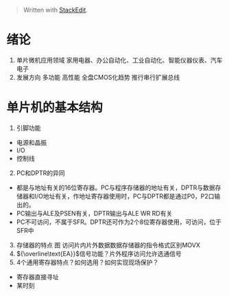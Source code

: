 > Written with [StackEdit](https://stackedit.io/).
# 绪论
1. 单片微机应用领域
家用电器、办公自动化、工业自动化、智能仪器仪表、汽车电子
2. 发展方向
多功能 高性能 全盘CMOS化趋势 推行串行扩展总线
# 单片机的基本结构
1. 引脚功能
- 电源和晶振
- I/O
- 控制线
2. PC和DPTR的异同
- 都是与地址有关的16位寄存器。PC与程序存储器的地址有关，DPTR与数据存储器和I/O地址有关，作地址寄存器使用时，PC与DPTR都是通过P0，P2口输出的。
- PC输出与ALE及PSEN有关，DPTR输出与ALE WR RD有关
- PC不可访问，不属于SFR。DPTR还可作为2个8位寄存器使用，可访问，位于SFR中
3. 存储器的特点 图
访问片内片外数据数据存储器的指令格式区别MOVX
4. ${\overline\text{EA}}$信号功能？片外程序访问允许选通信号
5. 4个通用寄存器特点？如何选用？如何实现现场保护？
- 寄存器直接寻址
- 某时刻
<!--stackedit_data:
eyJoaXN0b3J5IjpbLTE1MTAxNTE0MDAsLTU2NjY0MDIwLC00Nz
U1MTM2NDcsMTQwOTM2OTEzMCwtNDk3ODIxOTMwLDYxNjEyMTgy
NSwxODQ0MjkzODk4LC02MTgzMzYxMiwtNzg4ODE5MjY4LDIwMz
Y4ODk5ODAsLTEzMzY3MDAzODMsMTY1NTU3ODgxOCwxODI5Njg2
MDQ3LC01NDQ0MTU4MTcsMTgwODg1OTQyNCw3MzA5OTgxMTZdfQ
==
-->